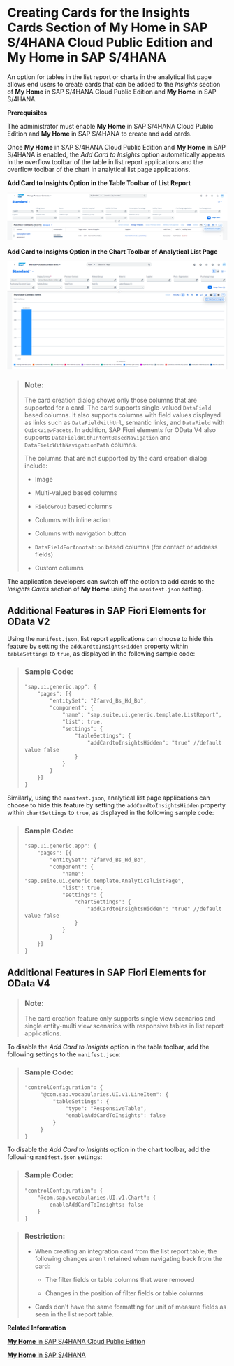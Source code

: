 <!-- loio9b13559ef978405a99e8b624a87daf31 -->

# Creating Cards for the Insights Cards Section of **My Home** in SAP S/4HANA Cloud Public Edition and **My Home** in SAP S/4HANA

An option for tables in the list report or charts in the analytical list page allows end users to create cards that can be added to the *Insights* section of **My Home** in SAP S/4HANA Cloud Public Edition and **My Home** in SAP S/4HANA.

**Prerequisites**

The administrator must enable **My Home** in SAP S/4HANA Cloud Public Edition and **My Home** in SAP S/4HANA to create and add cards.

Once **My Home** in SAP S/4HANA Cloud Public Edition and **My Home** in SAP S/4HANA is enabled, the *Add Card to Insights* option automatically appears in the overflow toolbar of the table in list report applications and the overflow toolbar of the chart in analytical list page applications.

  
  
**Add Card to Insights Option in the Table Toolbar of List Report**

![](images/Add_Cards_to_Insights_New_fe526c6.png "Add Card to Insights Option in the Table Toolbar of List Report ")

  
  
**Add Card to Insights Option in the Chart Toolbar of Analytical List Page**

![](images/Add_Cards_to_Insights_ALP_401e0b0.png "Add Card to Insights Option in the Chart Toolbar of Analytical List Page")

> ### Note:  
> The card creation dialog shows only those columns that are supported for a card. The card supports single-valued `DataField` based columns. It also supports columns with field values displayed as links such as `DataFieldWithUrl`, semantic links, and `DataField` with `QuickViewFacets`. In addition, SAP Fiori elements for OData V4 also supports `DataFieldWithIntentBasedNavigation` and `DataFieldWithNavigationPath` columns.
> 
> The columns that are not supported by the card creation dialog include:
> 
> -   Image
> 
> -   Multi-valued based columns
> 
> -   `FieldGroup` based columns
> 
> -   Columns with inline action
> 
> -   Columns with navigation button
> 
> -   `DataFieldForAnnotation` based columns \(for contact or address fields\)
> 
> -   Custom columns

The application developers can switch off the option to add cards to the *Insights Cards* section of **My Home** using the `manifest.json` setting.



<a name="loio9b13559ef978405a99e8b624a87daf31__section_kbf_fb2_jxb"/>

## Additional Features in SAP Fiori Elements for OData V2

Using the `manifest.json`, list report applications can choose to hide this feature by setting the `addCardtoInsightsHidden` property within `tableSettings` to `true`, as displayed in the following sample code:

> ### Sample Code:  
> ```
> "sap.ui.generic.app": {
>     "pages": [{
>         "entitySet": "Zfarvd_Bs_Hd_Bo",
>         "component": {
>             "name": "sap.suite.ui.generic.template.ListReport",
>             "list": true,
>             "settings": {
>                 "tableSettings": { 
>                     "addCardtoInsightsHidden": "true" //default value false
>                 }
>             }
>         }
>     }]
> }
> ```

Similarly, using the `manifest.json`, analytical list page applications can choose to hide this feature by setting the `addCardtoInsightsHidden` property within `chartSettings` to `true`, as displayed in the following sample code:

> ### Sample Code:  
> ```
> "sap.ui.generic.app": {
>     "pages": [{
>         "entitySet": "Zfarvd_Bs_Hd_Bo",
>         "component": {
>             "name": "sap.suite.ui.generic.template.AnalyticalListPage",
>             "list": true,
>             "settings": {
>                 "chartSettings": { 
>                     "addCardtoInsightsHidden": "true" //default value false
>                 }
>             }
>         }
>     }]
> }
> ```



<a name="loio9b13559ef978405a99e8b624a87daf31__section_zbk_2qx_3xb"/>

## Additional Features in SAP Fiori Elements for OData V4

> ### Note:  
> The card creation feature only supports single view scenarios and single entity-multi view scenarios with responsive tables in list report applications.

To disable the *Add Card to Insights* option in the table toolbar, add the following settings to the `manifest.json`:

> ### Sample Code:  
> ```
> "controlConfiguration": {
>      "@com.sap.vocabularies.UI.v1.LineItem": {
>          "tableSettings": {
>              "type": "ResponsiveTable",
>              "enableAddCardToInsights": false
>          }
>      }
> }
> ```

To disable the *Add Card to Insights* option in the chart toolbar, add the following `manifest.json` settings:

> ### Sample Code:  
> ```
> "controlConfiguration": {
>     "@com.sap.vocabularies.UI.v1.Chart": {
>         enableAddCardToInsights: false
>     }
> }
> ```

> ### Restriction:  
> -   When creating an integration card from the list report table, the following changes aren't retained when navigating back from the card:
> 
>     -   The filter fields or table columns that were removed
> 
>     -   Changes in the position of filter fields or table columns
> 
> 
> -   Cards don't have the same formatting for unit of measure fields as seen in the list report table.

**Related Information**  


[**My Home** in SAP S/4HANA Cloud Public Edition ](https://help.sap.com/docs/SAP_S4HANA_CLOUD/4fc8d03390c342da8a60f8ee387bca1a/8a60279e8d2041b5ad8d3455fab0f3ef.html)

[**My Home** in SAP S/4HANA](https://help.sap.com/docs/ABAP_PLATFORM_NEW/a7b390faab1140c087b8926571e942b7/8a60279e8d2041b5ad8d3455fab0f3ef.html)

